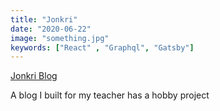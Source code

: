 ```yaml
---
title: "Jonkri"
date: "2020-06-22"
image: "something.jpg"
keywords: ["React" , "Graphql", "Gatsby"]
---
```


<a href="https://app.netlify.com/sites/marcell-jonkri-blog/overview" target="_blank">
  Jonkri Blog
</a>

A blog I built for my teacher has a hobby project
